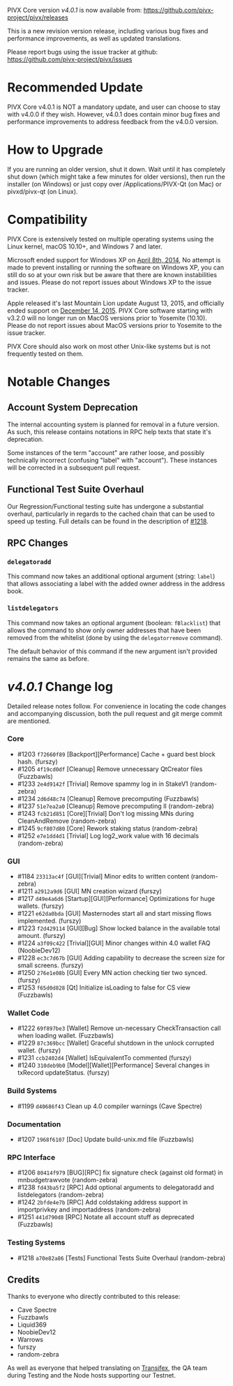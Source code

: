 PIVX Core version *v4.0.1* is now available from:  <https://github.com/pivx-project/pivx/releases>

This is a new revision version release, including various bug fixes and performance improvements, as well as updated translations.

Please report bugs using the issue tracker at github: <https://github.com/pivx-project/pivx/issues>


Recommended Update
==============

PIVX Core v4.0.1 is NOT a mandatory update, and user can choose to stay with v4.0.0 if they wish. However, v4.0.1 does contain minor bug fixes and performance improvements to address feedback from the v4.0.0 version.

How to Upgrade
==============

If you are running an older version, shut it down. Wait until it has completely shut down (which might take a few minutes for older versions), then run the installer (on Windows) or just copy over /Applications/PIVX-Qt (on Mac) or pivxd/pivx-qt (on Linux).


Compatibility
==============

PIVX Core is extensively tested on multiple operating systems using the Linux kernel, macOS 10.10+, and Windows 7 and later.

Microsoft ended support for Windows XP on [April 8th, 2014](https://www.microsoft.com/en-us/WindowsForBusiness/end-of-xp-support), No attempt is made to prevent installing or running the software on Windows XP, you can still do so at your own risk but be aware that there are known instabilities and issues. Please do not report issues about Windows XP to the issue tracker.

Apple released it's last Mountain Lion update August 13, 2015, and officially ended support on [December 14, 2015](http://news.fnal.gov/2015/10/mac-os-x-mountain-lion-10-8-end-of-life-december-14/). PIVX Core software starting with v3.2.0 will no longer run on MacOS versions prior to Yosemite (10.10). Please do not report issues about MacOS versions prior to Yosemite to the issue tracker.

PIVX Core should also work on most other Unix-like systems but is not frequently tested on them.


Notable Changes
==============

Account System Deprecation
--------------------------

The internal accounting system is planned for removal in a future version. As such, this release contains notations in RPC help texts that state it's deprecation.

Some instances of the term "account" are rather loose, and possibly technically incorrect (confusing "label" with "account"). These instances will be corrected in a subsequent pull request.

Functional Test Suite Overhaul
------------------------------

Our Regression/Functional testing suite has undergone a substantial overhaul, particularly in regards to the cached chain that can be used to speed up testing. Full details can be found in the description of [#1218](https://github.com/PIVX-Project/PIVX/pull/1218).

RPC Changes
-----------

### `delegatoradd`

This command now takes an additional optional argument (string: `label`) that allows associating a label with the added owner address in the address book.

### `listdelegators`

This command now takes an optional argument (boolean: `fBlacklist`) that allows the command to show only owner addresses that have been removed from the whitelist (done by using the `delegatorremove` command).

The default behavior of this command if the new argument isn't provided remains the same as before.

*v4.0.1* Change log
==============

Detailed release notes follow. For convenience in locating the code changes and accompanying discussion, both the pull request and git merge commit are mentioned.

### Core
- #1203 `f72660f89` [Backport][Performance] Cache + guard best block hash. (furszy)
- #1205 `4f19cd0df` [Cleanup] Remove unnecessary QtCreator files (Fuzzbawls)
- #1233 `2e4d9142f` [Trivial] Remove spammy log in in StakeV1 (random-zebra)
- #1234 `2d6d48c74` [Cleanup] Remove precomputing (Fuzzbawls)
- #1237 `51e7ea2a0` [Cleanup] Remove precomputing II (random-zebra)
- #1243 `fcb21d851` [Core][Trivial] Don't log missing MNs during CleanAndRemove (random-zebra)
- #1245 `9cf807d80` [Core] Rework staking status (random-zebra)
- #1252 `e7e1dd4d1` [Trivial] Log log2_work value with 16 decimals (random-zebra)

### GUI
- #1184 `23313ac4f` [GUI][Trivial] Minor edits to written content (random-zebra)
- #1211 `a2912a9d6` [GUI] MN creation wizard (furszy)
- #1217 `d49e4a6d6` [Startup][GUI][Performance] Optimizations for huge wallets. (furszy)
- #1221 `e62da0bda` [GUI] Masternodes start all and start missing flows implemented. (furszy)
- #1223 `f2d429114` [GUI][Bug] Show locked balance in the available total amount. (furszy)
- #1224 `a3f09c422` [Trivial][GUI] Minor changes within 4.0 wallet FAQ (NoobieDev12)
- #1228 `ec3c7d67b` [GUI] Adding capability to decrease the screen size for small screens. (furszy)
- #1250 `276e1e08b` [GUI] Every MN action checking tier two synced. (furszy)
- #1253 `f65d0d828` [Qt] Initialize isLoading to false for CS view (Fuzzbawls)

### Wallet Code
- #1222 `69f897be3` [Wallet] Remove un-necessary CheckTransaction call when loading wallet. (Fuzzbawls)
- #1229 `87c369bcc` [Wallet] Graceful shutdown in the unlock corrupted wallet. (furszy)
- #1231 `ccb2402d4` [Wallet] IsEquivalentTo commented (furszy)
- #1240 `310deb9b0` [Model][Wallet][Performance] Several changes in txRecord updateStatus. (furszy)

### Build Systems
- #1199 `d40686f43` Clean up 4.0 compiler warnings (Cave Spectre)

### Documentation
- #1207 `1968f6107` [Doc] Update build-unix.md file (Fuzzbawls)

### RPC Interface
- #1206 `80414f979` [BUG][RPC] fix signature check (against old format) in mnbudgetrawvote (random-zebra)
- #1238 `fd43ba5f2` [RPC] Add optional arguments to delegatoradd and listdelegators (random-zebra)
- #1242 `2bfde4e7b` [RPC] Add coldstaking address support in importprivkey and importaddress (random-zebra)
- #1251 `441d790d8` [RPC] Notate all account stuff as deprecated (Fuzzbawls)

### Testing Systems
- #1218 `a70e82a86` [Tests] Functional Tests Suite Overhaul (random-zebra)

## Credits

Thanks to everyone who directly contributed to this release:
- Cave Spectre
- Fuzzbawls
- Liquid369
- NoobieDev12
- Warrows
- furszy
- random-zebra

As well as everyone that helped translating on [Transifex](https://www.transifex.com/projects/p/pivx-project-translations/), the QA team during Testing and the Node hosts supporting our Testnet.
